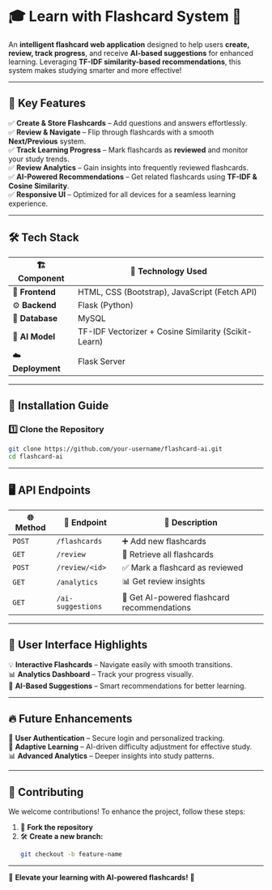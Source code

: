


# 🎓 **Learn with Flashcard System** 🚀  

An **intelligent flashcard web application** designed to help users **create, review, track progress**, and receive **AI-based suggestions** for enhanced learning. Leveraging **TF-IDF similarity-based recommendations**, this system makes studying smarter and more effective!  

---

## 🌟 **Key Features**  

✅ **Create & Store Flashcards** – Add questions and answers effortlessly.  
✅ **Review & Navigate** – Flip through flashcards with a smooth **Next/Previous** system.  
✅ **Track Learning Progress** – Mark flashcards as **reviewed** and monitor your study trends.  
✅ **Review Analytics** – Gain insights into frequently reviewed flashcards.  
✅ **AI-Powered Recommendations** – Get related flashcards using **TF-IDF & Cosine Similarity**.  
✅ **Responsive UI** – Optimized for all devices for a seamless learning experience.  

---

## 🛠 **Tech Stack**  

| 🏗️ Component  | 🚀 Technology Used  |
|--------------|----------------|
| 🎨 **Frontend** | HTML, CSS (Bootstrap), JavaScript (Fetch API) |
| ⚙️ **Backend**  | Flask (Python) |
| 💾 **Database**  | MySQL |
| 🧠 **AI Model** | TF-IDF Vectorizer + Cosine Similarity (Scikit-Learn) |
| ☁️ **Deployment** | Flask Server |

---

## 🚀 **Installation Guide**  

### **1️⃣ Clone the Repository**  
```bash
git clone https://github.com/your-username/flashcard-ai.git
cd flashcard-ai
```

---

## 🖥️ **API Endpoints**  

| 🌐 **Method** | 🔗 **Endpoint**       | 📌 **Description**                    |
|-------------|------------------|------------------------------------|
| `POST`     | `/flashcards`      | ➕ Add new flashcards               |
| `GET`      | `/review`          | 📖 Retrieve all flashcards         |
| `POST`     | `/review/<id>`     | ✅ Mark a flashcard as reviewed    |
| `GET`      | `/analytics`       | 📊 Get review insights             |
| `GET`      | `/ai-suggestions`  | 🤖 Get AI-powered flashcard recommendations |

---

## 🎨 **User Interface Highlights**  

💡 **Interactive Flashcards** – Navigate easily with smooth transitions.  
📊 **Analytics Dashboard** – Track your progress visually.  
🤖 **AI-Based Suggestions** – Smart recommendations for better learning.  

---

## 🔥 **Future Enhancements**  

🔐 **User Authentication** – Secure login and personalized tracking.  
🎯 **Adaptive Learning** – AI-driven difficulty adjustment for effective study.  
📊 **Advanced Analytics** – Deeper insights into study patterns.  

---

## 🤝 **Contributing**  

We welcome contributions! To enhance the project, follow these steps:  

1. 🍴 **Fork the repository**  
2. 🛠️ **Create a new branch:**  
   ```bash
   git checkout -b feature-name
   ```  

---

🚀 **Elevate your learning with AI-powered flashcards!** 🚀
